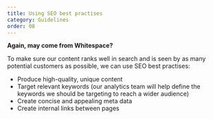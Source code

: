 ```yaml
---
title: Using SEO best practises
category: Guidelines
order: 08
---
```


**Again, may come from Whitespace?**

To make sure our content ranks well in search and is seen by as many potential customers as possible, we can use SEO best practises:
* Produce high-quality, unique content
* Target relevant keywords (our analytics team will help define the keywords we should be targeting to reach a wider audience)
* Create concise and appealing meta data 
* Create internal links between pages 

